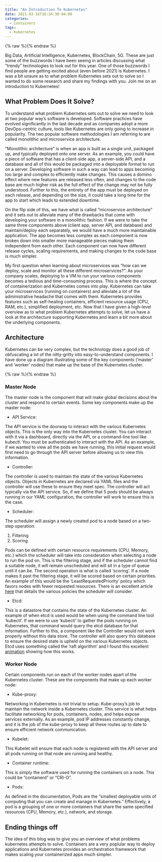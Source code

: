 ```yaml
---
title: "An Introduction To Kubernetes"
date: 2021-03-16T16:34:30-04:00
categories:
  - Containers
tags:
  - Kubernetes
---
```


{% raw %}<img src="/blog/assets/images/blog_images/an-introduction-to-kubernetes/containers.jpeg" alt="">{% endraw %}


Big Data, Artificial Intelligence, Kubernetes, BlockChain, 5G. These are just some of the buzzwords I have been seeing in articles discussing what "trendy" technologies to look out for this year. One of those buzzwords I find people are getting excited about (even before 2021) is Kubernetes. I was a bit unsure as to what problem Kubernetes sets out to solve so I wanted to do some research and share my findings with you. Join me on an introduction to Kubernetes!


## What Problem Does It Solve?


To understand what problem Kubernetes sets out to solve we need to look at two popular way’s software is developed. Software practices have evolved significantly in the last decade and as companies adopt a more DevOps-centric culture, tools like Kubernetes are only going to increase in popularity. The two popular software methodologies I am referring to are called monolithic and microservice architecture.


“Monolithic architecture” is when an app is built as a single unit, packaged up, and typically deployed onto one server. As an example, you could have a piece of software that has a client-side app, a server-side API, and a database and all of this would be packaged into a deployable format to run on a server. Developing software in such a way can lead to apps becoming too large and complex to efficiently make changes. This causes a domino effect where new features are released less often, and changes to the code base are much higher risk as the full effect of the change may not be fully understood. Further to this, the entirety of the app must be deployed on each release, and depending on the size, it could take a long time for the app to start which leads to extended downtime. 


On the flip side of this, we have what is called “microservice architecture” and it sets out to alleviate many of the drawbacks that come with developing your software in a monolithic fashion. If we were to take the same three components above (client app, server API, and database) and maintain/deploy each separately, we would have a much more maintainable application. The app becomes less complex as each component is now broken down into smaller more manageable pieces making them independent from each other. Each component can now have different release cycles, scaling requirements, and making changes to the code base is much simpler.


My first question when learning about microservices was “how can we deploy, scale and monitor all these different microservices?”. As your company scales, deploying to a VM to run your various components becomes a tedious and time-consuming process. This is where the concept of containerization and Kubernetes comes into play.
Kubernetes can take your microservices (running on containers) and alleviate a lot of the administrative headache that comes with them. Kubernetes provides features such as self-healing containers, efficient resource usage (CPU, RAM, etc.), simplified deployment, etc. Now that I have given a high-level overview as to what problem Kubernetes attempts to solve, let us have a look at the architecture supporting Kubernetes and learn a bit more about the underlying components.


## Architecture
Kubernetes can be very complex, but the technology does a good job of obfuscating a lot of the nitty-gritty into easy-to-understand components. I have done up a diagram illustrating some of the key components (‘master’ and ‘worker’ nodes) that make up the base of the Kubernetes cluster. 

{% raw %}<img src="/blog/assets/images/blog_images/2021-03-16-an-introduction-to-kubernetes/architecture.PNG" alt="">{% endraw %}


### Master Node
The master node is the component that will make global decisions about the cluster and respond to certain events. Some key components make up the master node:  

- API Service:

The API service is the doorway to interact with the various Kubernetes objects. This is the only way into the Kubernetes cluster. You can interact with it via a dashboard, directly via the API, or a command-line tool like kubectl. You must be authenticated to interact with the API. As an example, if we wanted to view all the pods we have running, this initial request would first need to go through the API server before allowing us to view this information. 


- Controller:


The controller is used to maintain the state of the various Kubernetes objects. Objects in Kubernetes are declared via YAML files and the controller will use these to ensure they meet spec. The controller will act typically via the API service. So, if we define that 5 pods should be always running in our YAML configuration, the controller will work to ensure this is the case.


- Scheduler:


The scheduler will assign a newly created pod to a node based on a two-step operation:
1. Filtering
2. Scoring 


Pods can be defined with certain resource requirements (CPU, Memory, etc.) which the scheduler will take into consideration when selecting a node to run the pod on. This is the filtering stage, and if the scheduler cannot find a suitable node, it will remain unscheduled and will sit in a type of queue until it can be. The second operation is what is called ‘scoring’. If a node makes it past the filtering stage, it will be scored based on certain priorities. An example of this would be the ‘LeastRequestedPriority’ policy which favors nodes with fewer requested resources. There is an excellent article [here](https://kubernetes.io/docs/reference/scheduling/policies/) that details the various policies the scheduler will consider. 


- Etcd:


This is a datastore that contains the state of the Kubernetes cluster. An example of when etcd is used would be when using the command line tool ‘kubectl’. If we were to use ‘kubectl’ to gather the pods running on Kubernetes, that command would query the etcd database for that information. Further to this, a component like the Controller would not work properly without this data store. The controller will also query this database to ensure the desired state is upheld on the various Kubernetes objects. Etcd uses something called the ‘raft algorithm’ and I found this excellent [animation](http://thesecretlivesofdata.com/raft/) showing how this works. 


### Worker Node


Certain components run on each of the worker nodes apart of the Kubernetes cluster. These are the components that make up each worker node:


- Kube-proxy:


Networking in Kubernetes is not trivial to setup. Kube-proxy’s job to maintain the network inside a Kubernetes cluster. This service is what helps facilitate networking for pods, containers, nodes, and helps expose services externally. As an example, pod IP addresses constantly change, and it is the job of the kube-proxy to keep all these routes up to date to ensure efficient network communication.
- Kubelet:


This Kubelet will ensure that each node is registered with the API server and all pods running on that node are running and healthy. 


- Container runtime:


This is simply the software used for running the containers on a node. This could be “containerd” or “CRI-O”. 


- Pods: 


As defined in the documentation, Pods are the “smallest deployable units of computing that you can create and manage in Kubernetes.” Effectively, a pod is a grouping of one or more containers that share the same specified resources (CPU, Memory, etc.), network, and storage. 


## Ending things off

The idea of this blog was to give you an overview of what problems kubernetes attempts to solve. Containers are a very poplular way to deploy applications and Kubernetes provides an orchestration framework that makes scaling your containerized apps much simpler. 